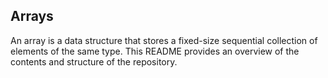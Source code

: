 ## Arrays
An array is a data structure that stores a fixed-size sequential collection of elements of the same type. This README provides an overview of the contents and structure of the repository.
